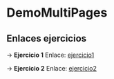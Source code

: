 # DemoMultiPages

## Enlaces ejercicios

-> **Ejercicio 1** Enlace: [ejercicio1](https://josemoncada87.github.io/DemoMultiPages/proyecto1/)

-> **Ejercicio 2** Enlace: [ejercicio2](https://josemoncada87.github.io/DemoMultiPages/proyecto2/)
